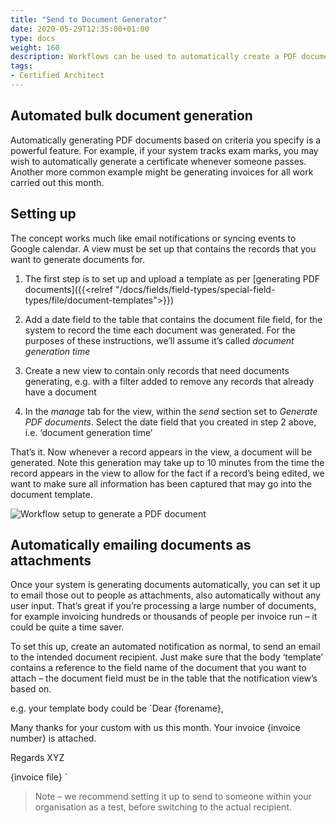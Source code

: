 ```yaml
---
title: "Send to Document Generator"
date: 2020-05-29T12:35:00+01:00
type: docs
weight: 160
description: Workflows can be used to automatically create a PDF document based on a template
tags:
- Certified Architect
---
```


## Automated bulk document generation
Automatically generating PDF documents based on criteria you specify is a powerful feature.
For example, if your system tracks exam marks, you may wish to automatically generate a certificate whenever someone passes. Another more common example might be generating invoices for all work carried out this month.

## Setting up

The concept works much like email notifications or syncing events to Google calendar. A view must be set up that contains the records that you want to generate documents for.

1) The first step is to set up and upload a template as per [generating PDF documents]({{<relref "/docs/fields/field-types/special-field-types/file/document-templates">}})

2) Add a date field to the table that contains the document file field, for the system to record the time each document was generated. For the purposes of these instructions, we’ll assume it’s called _document generation time_

3) Create a new view to contain only records that need documents generating, e.g. with a filter added to remove any records that already have a document

4) In the _manage_ tab for the view, within the _send_ section set to _Generate PDF documents_. Select the date field that you created in step 2 above, i.e. ‘document generation time’

That’s it. Now whenever a record appears in the view, a document will be generated. Note this generation may take up to 10 minutes from the time the record appears in the view to allow for the fact if a record’s being edited, we want to make sure all information has been captured that may go into the document template.

![Workflow setup to generate a PDF document](/send-document-generation.png) 

## Automatically emailing documents as attachments
Once your system is generating documents automatically, you can set it up to email those out to people as attachments, also automatically without any user input. That’s great if you’re processing a large number of documents, for example invoicing hundreds or thousands of people per invoice run – it could be quite a time saver.

To set this up, create an automated notification as normal, to send an email to the intended document recipient. Just make sure that the body ‘template’ contains a reference to the field name of the document that you want to attach – the document field must be in the table that the notification view’s based on.

e.g. your template body could be
`Dear {forename},

Many thanks for your custom with us this month. Your invoice {invoice number} is attached.

Regards
XYZ

{invoice file}
` 

> Note – we recommend setting it up to send to someone within your organisation as a test, before switching to the actual recipient.